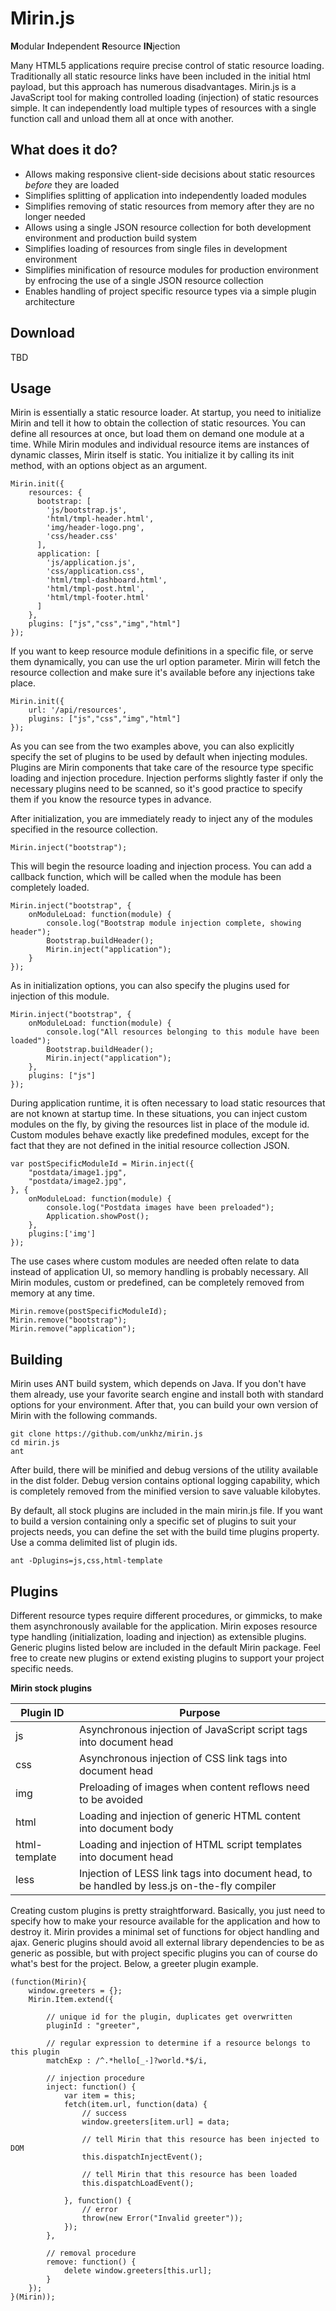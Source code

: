 Mirin.js
========

**M**odular **I**ndependent **R**esource **IN**jection

Many HTML5 applications require precise control of static resource loading. Traditionally all static resource links have been included in the initial html payload, but this approach has numerous disadvantages. Mirin.js is a JavaScript tool for making controlled loading (injection) of static resources simple. It can independently load multiple types of resources with a single function call and unload them all at once with another.

What does it do?
----------------

- Allows making responsive client-side decisions about static resources _before_ they are loaded
- Simplifies splitting of application into independently loaded modules
- Simplifies removing of static resources from memory after they are no longer needed
- Allows using a single JSON resource collection for both development environment and production build system
- Simplifies loading of resources from single files in development environment
- Simplifies minification of resource modules for production environment by enfrocing the use of a single JSON resource collection
- Enables handling of project specific resource types via a simple plugin architecture

Download
--------

TBD

Usage
-----

Mirin is essentially a static resource loader. At startup, you need to initialize Mirin and tell it how to obtain the collection of static resources. You can define all resources at once, but load them on demand one module at a time. While Mirin modules and individual resource items are instances of dynamic classes, Mirin itself is static. You initialize it by calling its init method, with an options object as an argument.

    Mirin.init({
        resources: { 
          bootstrap: [
            'js/bootstrap.js',
            'html/tmpl-header.html',
            'img/header-logo.png',
            'css/header.css'
          ],
          application: [
            'js/application.js',
            'css/application.css',
            'html/tmpl-dashboard.html',
            'html/tmpl-post.html',
            'html/tmpl-footer.html'
          ]
        },
        plugins: ["js","css","img","html"]
    });

If you want to keep resource module definitions in a specific file, or serve them dynamically, you can use the url option parameter. Mirin will fetch the resource collection and make sure it's available before any injections take place.

    Mirin.init({
        url: '/api/resources',
        plugins: ["js","css","img","html"]
    });


As you can see from the two examples above, you can also explicitly specify the set of plugins to be used by default when injecting modules. Plugins are Mirin components that take care of the resource type specific loading and injection procedure. Injection performs slightly faster if only the necessary plugins need to be scanned, so it's good practice to specify them if you know the resource types in advance.

After initialization, you are immediately ready to inject any of the modules specified in the resource collection.

    Mirin.inject("bootstrap");

This will begin the resource loading and injection process. You can add a callback function, which will be called when the module has been completely loaded.

    Mirin.inject("bootstrap", {
        onModuleLoad: function(module) {
            console.log("Bootstrap module injection complete, showing header");
            Bootstrap.buildHeader();
            Mirin.inject("application");
        }
    });

As in initialization options, you can also specify the plugins used for injection of this module.

    Mirin.inject("bootstrap", {
        onModuleLoad: function(module) {
            console.log("All resources belonging to this module have been loaded");
            Bootstrap.buildHeader();
            Mirin.inject("application");
        },
        plugins: ["js"]
    });

During application runtime, it is often necessary to load static resources that are not known at startup time. In these situations, you can inject custom modules on the fly, by giving the resources list in place of the module id. Custom modules behave exactly like predefined modules, except for the fact that they are not defined in the initial resource collection JSON.

    var postSpecificModuleId = Mirin.inject({
        "postdata/image1.jpg",
        "postdata/image2.jpg",
    }, {
        onModuleLoad: function(module) {
            console.log("Postdata images have been preloaded");
            Application.showPost();
        },
        plugins:['img']
    });

The use cases where custom modules are needed often relate to data instead of application UI, so memory handling is probably necessary. All Mirin modules, custom or predefined, can be completely removed from memory at any time.

    Mirin.remove(postSpecificModuleId);
    Mirin.remove("bootstrap");
    Mirin.remove("application");


Building
--------

Mirin uses ANT build system, which depends on Java. If you don't have them already, use your favorite search engine and install both with standard options for your environment. After that, you can build your own version of Mirin with the following commands.

    git clone https://github.com/unkhz/mirin.js
    cd mirin.js
    ant

After build, there will be minified and debug versions of the utility available in the dist folder. Debug version contains optional logging capability, which is completely removed from the minified version to save valuable kilobytes.

By default, all stock plugins are included in the main mirin.js file. If you want to build a version containing only a specific set of plugins to suit your projects needs, you can define the set with the build time plugins property. Use a comma delimited list of plugin ids.

    ant -Dplugins=js,css,html-template


Plugins
-------

Different resource types require different procedures, or gimmicks, to make them asynchronously available for the application. Mirin exposes resource type handling (initialization, loading and injection) as extensible plugins. Generic plugins listed below are included in the default Mirin package. Feel free to create new plugins or extend existing plugins to support your project specific needs.

**Mirin stock plugins**

| Plugin ID     | Purpose                                                                                      |
|---------------|----------------------------------------------------------------------------------------------|
| js            | Asynchronous injection of JavaScript script tags into document head                          |
| css           | Asynchronous injection of CSS link tags into document head                                   |
| img           | Preloading of images when content reflows need to be avoided                                 |
| html          | Loading and injection of generic HTML content into document body                             |
| html-template | Loading and injection of HTML script templates into document head                            |
| less          | Injection of LESS link tags into document head, to be handled by less.js on-the-fly compiler |

Creating custom plugins is pretty straightforward. Basically, you just need to specify how to make your resource available for the application and how to destroy it. Mirin provides a minimal set of functions for object handling and ajax. Generic plugins should avoid all external library dependencies to be as generic as possible, but with project specific plugins you can of course do what's best for the project. Below, a greeter plugin example.

    (function(Mirin){
        window.greeters = {};
        Mirin.Item.extend({
            
            // unique id for the plugin, duplicates get overwritten
            pluginId : "greeter",
     
            // regular expression to determine if a resource belongs to this plugin
            matchExp : /^.*hello[_-]?world.*$/i,
            
            // injection procedure
            inject: function() {
                var item = this;
                fetch(item.url, function(data) {
                    // success
                    window.greeters[item.url] = data;
     
                    // tell Mirin that this resource has been injected to DOM
                    this.dispatchInjectEvent();
     
                    // tell Mirin that this resource has been loaded
                    this.dispatchLoadEvent();
     
                }, function() {
                    // error
                    throw(new Error("Invalid greeter"));
                });
            },
      
            // removal procedure
            remove: function() {
                delete window.greeters[this.url];
            }
        });
    }(Mirin));